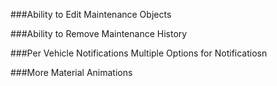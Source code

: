 ###Ability to Edit Maintenance Objects

###Ability to Remove Maintenance History

###Per Vehicle Notifications
    Multiple Options for Notificatiosn
  
###More Material Animations

